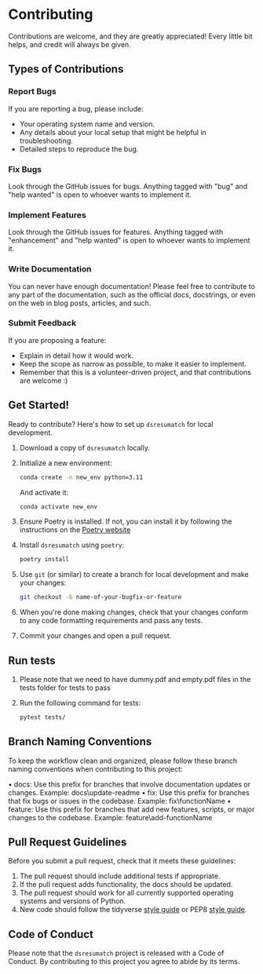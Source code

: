 # Contributing

Contributions are welcome, and they are greatly appreciated! Every little bit
helps, and credit will always be given.

## Types of Contributions

### Report Bugs

If you are reporting a bug, please include:

* Your operating system name and version.
* Any details about your local setup that might be helpful in troubleshooting.
* Detailed steps to reproduce the bug.

### Fix Bugs

Look through the GitHub issues for bugs. Anything tagged with "bug" and "help
wanted" is open to whoever wants to implement it.

### Implement Features

Look through the GitHub issues for features. Anything tagged with "enhancement"
and "help wanted" is open to whoever wants to implement it.

### Write Documentation

You can never have enough documentation! Please feel free to contribute to any
part of the documentation, such as the official docs, docstrings, or even
on the web in blog posts, articles, and such.

### Submit Feedback

If you are proposing a feature:

* Explain in detail how it would work.
* Keep the scope as narrow as possible, to make it easier to implement.
* Remember that this is a volunteer-driven project, and that contributions
  are welcome :)

## Get Started!

Ready to contribute? Here's how to set up `dsresumatch` for local development.

1. Download a copy of `dsresumatch` locally.

2. Initialize a new environment:
    ```bash
    conda create -n new_env python=3.11
    ```

    And activate it:
    ```bash
    conda activate new_env
    ```

3. Ensure Poetry is installed. If not, you can install it by following the instructions on the [Poetry website](https://python-poetry.org/docs/)

4. Install `dsresumatch` using `poetry`:

    ```bash
    poetry install
    ```

5. Use `git` (or similar) to create a branch for local development and make your changes:

    ```bash
    git checkout -b name-of-your-bugfix-or-feature
    ```

6. When you're done making changes, check that your changes conform to any code formatting requirements and pass any tests.

7. Commit your changes and open a pull request.

## Run tests

1. Please note that we need to have dummy.pdf and empty.pdf files in the tests folder for tests to pass

2. Run the following command for tests: 

    ```bash
    pytest tests/
    ```
    
## Branch Naming Conventions

To keep the workflow clean and organized, please follow these branch naming conventions when contributing to this project:

 • docs\: Use this prefix for branches that involve documentation updates or changes.
        Example: docs\update-readme
 • fix\: Use this prefix for branches that fix bugs or issues in the codebase.
        Example: fix\functionName
 • feature\: Use this prefix for branches that add new features, scripts, or major changes to the codebase.
        Example: feature\add-functionName

## Pull Request Guidelines

Before you submit a pull request, check that it meets these guidelines:

1. The pull request should include additional tests if appropriate.
2. If the pull request adds functionality, the docs should be updated.
3. The pull request should work for all currently supported operating systems and versions of Python.
4. New code should follow the tidyverse [style guide](http://style.tidyverse.org) or PEP8 [style guide](https://www.python.org/dev/peps/pep-0008/).

## Code of Conduct

Please note that the `dsresumatch` project is released with a
Code of Conduct. By contributing to this project you agree to abide by its terms.

